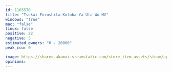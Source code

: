 ```yaml
---
id: 1165570
title: "Tsukai Furushita Kotoba Ya Uta Wo MV"
windows: "true"
mac: "false"
linux: false
positive: 22
negative: 5
estimated_owners: "0 - 20000"
peak_ccu: 0

image: https://shared.akamai.steamstatic.com/store_item_assets/steam/apps/1165570/header.jpg?t=1667002033
opinions:
---
```

